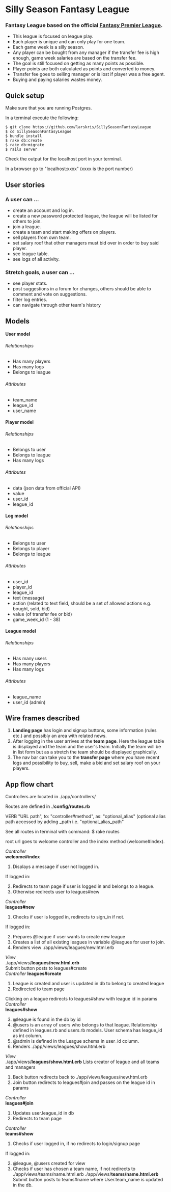 # Silly Season Fantasy League
### Fantasy League based on the official [Fantasy Premier League](http://fantasy.premierleague.com). 
* This league is focused on league play. 
* Each player is unique and can only play for one team. 
* Each game week is a silly season.
* Any player can be bought from any manager if the transfer fee is high enough, game week salaries are based on the transfer fee.
* The goal is still focused on getting as many points as possible.
* Player points are both calculated as points and converted to money.
* Transfer fee goes to selling manager or is lost if player was a free agent.
* Buying and paying salaries wastes money.

## Quick setup
Make sure that you are running Postgres.  

In a terminal execute the following:
```
$ git clone https://github.com/larskris/SillySeasonFantasyLeague
$ cd SillySeasonFantasyLeague
$ bundle install
$ rake db:create
$ rake db:migrate
$ rails server
```
Check the output for the localhost port in your terminal.

In a browser go to "localhost:xxxx" (xxxx is the port number)




## User stories
### A user can ...
* create an account and log in. 
* create a new password protected league, the league will be listed for others to join.
* join a league.
* create a team and start making offers on players.
* sell players from own team.
* set salary roof that other managers must bid over in order to buy said player.
* see league table.
* see logs of all activity.

### Stretch goals, a user can ...
* see player stats.
* post suggestions in a forum for changes, others should be able to comment and vote on suggestions.
* filter log entries.
* can navigate through other team's history

## Models
#### User model  
###### Relationships
* Has many players
* Has many logs
* Belongs to league

###### Attributes
- team_name
- league_id
- user_name

#### Player model
###### Relationships
* Belongs to user
* Belongs to league
* Has many logs

###### Attributes
- data (json data from official API)
- value
- user_id
- league_id

#### Log model
###### Relationships
* Belongs to user
* Belongs to player
* Belongs to league

###### Attributes
- user_id
- player_id
- league_id
- text (message)
- action (related to text field, should be a set of allowed actions e.g. bought, sold, bid)
- value (of transfer fee or bid)
- game_week_id (1 - 38)

#### League model
###### Relationships
* Has many users
* Has many players
* Has many logs

###### Attributes
- league_name
- user_id (admin)

## Wire frames described
1. **Landing page** has login and signup buttons, some information (rules etc.) and possibly an area with related news.
2. After logging in the user arrives at the **team page**. Here the league table is displayed and the team and the user's team. Initially the team will be in list form but as a stretch the team should be displayed graphically.
3. The nav bar can take you to the **transfer page** where you have recent logs and possibility to buy, sell, make a bid and set salary roof on your players.


## App flow chart

Controllers are located in ./app/controllers/

Routes are defined in ./**config/routes.rb**

VERB "URL path", to: "controller#method", as: "optional_alias" (optional alias path accessed by adding _path i.e. "optional_alias_path"

See all routes in terminal with command: $ rake routes

root url goes to welcome controller and the index method (welcome#index).

*Controller*  
**welcome#index**

1. Displays a message if user not logged in.

If logged in: 

2. Redirects to team page if user is logged in and belongs to a league.
3. Otherwise redirects user to leagues#new

*Controller*  
**leagues#new**

1. Checks if user is logged in, redirects to sign_in if not.

If logged in: 

2. Prepares @league if user wants to create new league
3. Creates a list of all existing leagues in variable @leagues for user to join.
4. Renders view ./app/views/leagues/new.html.erb

*View*  
./app/views/**leagues/new.html.erb**  
Submit button posts to leagues#create  
*Controller*
**leagues#create**

1. League is created and user is updated in db to belong to created league
2. Redirected to team page

Clicking on a league redirects to leagues#show with league id in params  
*Controller*  
**leagues#show**

3. @league is found in the db by id
4. @users is an array of users who belongs to that league. Relationship defined in leagues.rb and users.rb models. User schema has league_id as int column.
5. @admin is defined in the League schema in user_id column.
6. Renders ./app/views/leagues/show.html.erb

*View*  
./app/views/**leagues/show.html.erb**
Lists creator of league and all teams and managers

1. Back button redirects back to ./app/views/leagues/new.html.erb
2. Join button redirects to leagues#join and passes on the league id in params

*Controller*  
**leagues#join**

1. Updates user.league_id in db
2. Redirects to team page

*Controller*  
**teams#show**

1. Checks if user logged in, if no redirects to login/signup page

If logged in: 

2. @league, @users created for view
3. Checks if user has chosen a team name, if not redirects to ./app/views/teams/name.html.erb
./app/views/**teams/name.html.erb**
Submit button posts to teams#name where User.team_name is updated in the db.




